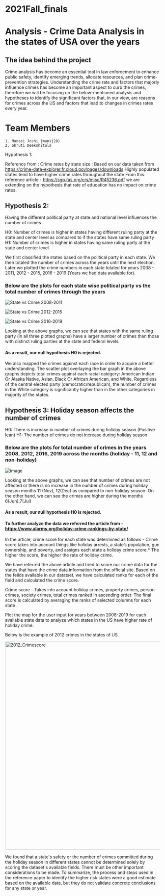 # 2021Fall_finals

# Analysis - Crime Data Analysis in the states of USA over the years

## The idea behind the project

Crime analysis has become an essential tool in law enforcement to enhance public safety, identify emerging trends, allocate resources, and plan crime-prevention strategies. Understanding the crime rate and factors that majorly influence crimes has become an important aspect to curb the crimes, therefore we will be focusing on the below-mentioned analysis and hypotheses to identify the significant factors that, in our view, are reasons for crimes across the US and factors that lead to changes in crimes rates every year.

# Team Members

    1. Manasi Joshi (mansj28)
    2. Shruti Deekshitula


Hypothesis 1:


Reference from :
Crime rates by state size : Based on our data taken from https://crime-data-explorer.fr.cloud.gov/pages/downloads
Highly populated states tend to have higher crime rates throughout the state
From this reference article - https://sgp.fas.org/crs/misc/R45236.pdf we are extending on the hypothesis that rate of education has no impact on crime rates.

## Hypothesis 2:
Having the different political party at state and national level influences the number of crimes

H0: Number of crimes is higher in states having different ruling party at the state and center level as compared to if the states have same ruling party
H1: Number of crimes is higher in states having same ruling party at the state and center level

We first classified the states based on the political party in each state. We then totaled the number of crimes across the years until the next election. 
Later we plotted the crime numbers in each state totaled for years 2008 - 2011, 2012 - 2015, 2016 - 2019 (Years we had data available for).


### Below are the plots for each state wise political party vs the total number of crimes through the years

![State vs Crime 2008-2011](https://user-images.githubusercontent.com/70129583/145700958-4b55bcec-8b12-43a9-8957-5d50f6b13fb3.png)

![State vs Crime 2012-2015](https://user-images.githubusercontent.com/70129583/145700964-a1186389-778e-449f-85ac-7774d1a3e7df.png)

![State vs Crime 2016-2019](https://user-images.githubusercontent.com/70129583/145700968-801e2fbb-e513-4883-af80-1ad60949705c.png)

Looking at the above graphs, we can see that states with the same ruling party (in all three plotted graphs) have a larger number of crimes than those with distinct ruling parties at the state and federal levels. 
#### As a result, our null hypothesis H0 is rejected.


We also mapped the crimes against each race in order to acquire a better understanding. The scatter plot overlaying the bar graph in the above graphs depicts total crimes against each racial category: American Indian Or Alaska Native, Asian, Black Or African American, and White. Regardless of the central elected party (democratic/republican), the number of crimes in the White category is significantly higher than in the other categories in majority of the states.


## Hypothesis 3: Holiday season affects the number of crimes

H0: There is increase in number of crimes during holiday season (Positive lean)
H1: The number of crimes do not increase during holiday season

### Below are the plots for total number of crimes in the years 2008, 2012, 2016, 2019 across the months (holiday - 11, 12 and non-holiday)

![image](https://user-images.githubusercontent.com/70129583/145702114-8e6eb1e7-3bb9-4b7b-99d7-bb97cfa884ad.png)

Looking at the above graphs, we can see that number of crimes are not affected or there is no increase in the number of crimes during holiday season months 11 (Nov), 12(Dec) 
as compared to non-holiday season. On the other hand, we can see the crimes are higher during the months 6(Jun),7(Jul)  

#### As a result, our null hypothesis H0 is rejected.

#### To further analyze the data we referred the article from - https://www.alarms.org/holiday-crime-rankings-by-state/

In the article, crime score for each state was determined as follows - 
Crime score takes into account things like holiday arrests, a state’s population, gun ownership, and poverty, and assigns each state a holiday crime score.* The higher the score, the higher the rate of holiday crime.

We have referred the above article and tried to score our crime data for the states that have the crime data information from the official site. Based on the feilds available in our datatset, we have calculated ranks for each of the field and calculated the crime score.

Crime score - Takes into account holiday crimes, property crimes, person crimes, society crimes, total crimes ranked in ascending order. The final score is calculated by averaging the ranks of selected columns for each state .

Plot the map for the user input for years between 2008-2019 for each available state data to analyze which states in the US have higher rate of holiday crime.

Below is the example of 2012 crimes in the states of US.

<img width="679" alt="2012_Crimescore" src="https://user-images.githubusercontent.com/70129583/145702175-acc44a6f-bf94-49a7-bcf4-430dace5ff64.png">

We found that a state's safety or the number of crimes committed during the holiday season in different states cannot be determined solely by scoring the dataset's available fields. There must be other important considerations to be made. To summarize, the process and steps used in the reference paper to identify the higher risk states were a good estimate based on the available data, but they do not validate concrete conclusions for any state or year.

